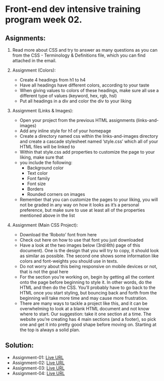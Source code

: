# Front-end dev intensive training program week 02.


## Asignments:

1. Read more about CSS and try to answer as many questions as you can from the CSS -
Terminology & Definitions file, which you can find attached in the email.

2. Assignment (Colors):
    - Create 4 headings from h1 to h4
    - Have all headings have different colors, according to your taste
    - When giving values to colors of these headings, make sure all use a different type of
values (keyword, hex, rgb, hsl)
    - Put all headings in a div and color the div to your liking

3. Assignment (Links & Images):
    - Open your project from the previous HTML assignments (links-and-images)
    - Add any inline style for h1 of your homepage
    - Create a directory named css within the links-and-images directory and create a
cascade stylesheet named ‘style.css’ which all of your HTML files will be linked to
    - Within that style.css add properties to customize the page to your liking, make sure that
    - you include the following:
        - Background color
        - Text color
        - Font family
        - Font size
        - Borders
        - Rounded corners on images
    - Remember that you can customize the pages to your liking, you will not be graded in
any way on how it looks as it’s a personal preference, but make sure to use at least all of
the properties mentioned above in the list

4. Assignment (Main CSS Project):
    - Download the ‘Roboto’ font from here
    - Check out here on how to use that font you just downloaded
    - Have a look at the two images below (3rd/4th) page of this document). One is the design
that you will try to copy, it should look as similar as possible. The second one shows
some information like colors and font-weights you should use in texts.
    - Do not worry about this being responsive on mobile devices or not, that is not the goal
here
    - For the section you’re working on, begin by getting all the content onto the page before
beginning to style it. In other words, do the HTML and then do the CSS. You’ll probably
have to go back to the HTML once you start styling, but bouncing back and forth from
the beginning will take more time and may cause more frustration.
    - There are many ways to tackle a project like this, and it can be overwhelming to look at
a blank HTML document and not know where to start. Our suggestion: take it one
section at a time. The website you’re creating has 4 main sections (and a footer), so pick
one and get it into pretty good shape before moving on. Starting at the top is always a
solid plan.

## Solution:

- Assignment-01: [Live URL](https://btebe.github.io/fd-training/frontdev-w2/assignment-01/questions.md)
- Assignment-02: [Live URL](https://btebe.github.io/fd-training/frontdev-w2/assignment-02/)
- Assignment-03: [Live URL](https://btebe.github.io/fd-training/frontdev-w1/assignment-03/links-and-images/)
- Assignment-04: [Live URL](https://btebe.github.io/fd-training/frontdev-w2/assignment-04/)
